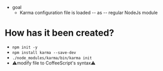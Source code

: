 * goal
  * Karma configuration file is loaded -- as -- regular NodeJs module

# How has it been created?
* `npm init -y`
* `npm install karma --save-dev`
* `./node_modules/karma/bin/karma init`
* ⚠️modify file to CoffeeScript's syntax⚠️
